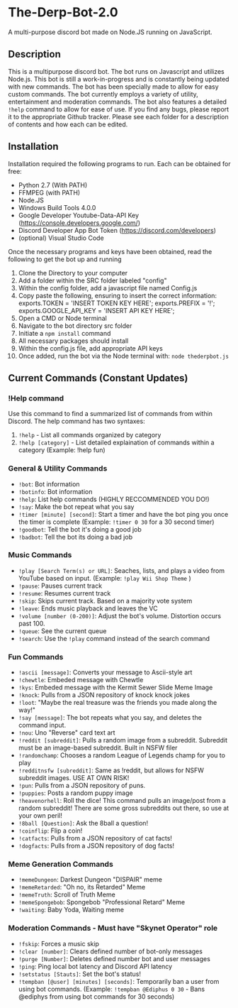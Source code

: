 # The-Derp-Bot-2.0
A multi-purpose discord bot made on Node.JS running on JavaScript.

## Description
This is a multipurpose discord bot. The bot runs on Javascript and utilizes Node.js. This bot is still a work-in-progress and is constantly being updated with new commands. The bot has been specially made to allow for easy custom commands. The bot currently employs a variety of utility, entertainment and moderation commands. The bot also features a detailed `!help` command to allow for ease of use. If you find any bugs, please report it to the appropriate Github tracker. Please see each folder for a description of contents and how each can be edited.

## Installation
Installation required the following programs to run. Each can be obtained for free:
* Python 2.7 (With PATH)
* FFMPEG (with PATH)
* Node.JS
* Windows Build Tools 4.0.0
* Google Developer Youtube-Data-API Key (https://console.developers.google.com/)
* Discord Developer App Bot Token (https://discord.com/developers)
* (optional) Visual Studio Code

Once the necessary programs and keys have been obtained, read the following to get the bot up and running
1. Clone the Directory to your computer
2. Add a folder within the SRC folder labeled "config"
3. Within the config folder, add a javascript file named Config.js
4. Copy paste the following, ensuring to insert the correct information: 
exports.TOKEN = 'INSERT TOKEN KEY HERE';
exports.PREFIX = '!';
exports.GOOGLE_API_KEY = 'INSERT API KEY HERE';
3. Open a CMD or Node terminal
4. Navigate to the bot directory src folder
5. Initiate a `npm install` command
6. All necessary packages should install
7. Within the config.js file, add appropriate API keys
8. Once added, run the bot via the Node terminal with: `node thederpbot.js`

## Current Commands (Constant Updates)
### !Help command
Use this command to find a summarized list of commands from within Discord. The help command has two syntaxes: 
1. `!help` - List all commands organized by category
2. `!help [category]` - List detailed explaination of commands within a category (Example: !help fun)

### General & Utility Commands
  - `!bot`: Bot information
  - `!botinfo`: Bot information
  - `!help`: List help commands (HIGHLY RECCOMMENDED YOU DO!)
  - `!say`: Make the bot repeat what you say
  - `!timer [minute] [second]`: Start a timer and have the bot ping you once the timer is complete (Example: `!timer 0 30` for a 30 second timer)
  - `!goodbot`: Tell the bot it's doing a good job
  - `!badbot`: Tell the bot its doing a bad job
### Music Commands
  - `!play [Search Term(s) or URL]`: Seaches, lists, and plays a video from YouTube based on input. (Example: `!play Wii Shop Theme` )
  - `!pause`: Pauses current track
  - `!resume`: Resumes current track
  - `!skip`: Skips current track. Based on a majority vote system 
  - `!leave`: Ends music playback and leaves the VC
  - `!volume [number (0-200)]`: Adjust the bot's volume. Distortion occurs past 100.
  - `!queue`: See the current queue
  - `!search`: Use the `!play` command instead of the search command
### Fun Commands
  - `!ascii [message]`: Converts your message to Ascii-style art
  - `!chewtle`: Embeded message with Chewtle
  - `!kys`: Embeded message with the Kermit Sewer Slide Meme Image
  - `!knock`: Pulls from a JSON repository of knock knock jokes
  - `!loot`: "Maybe the real treasure was the friends you made along the way!"
  - `!say [message]`: The bot repeats what you say, and deletes the command input.
  - `!nou`: Uno "Reverse" card text art
  - `!reddit [subreddit]`: Pulls a random image from a subreddit. Subreddit must be an image-based subreddit. Built in NSFW filer
  - `!randomchamp`: Chooses a random League of Legends champ for you to play
  - `!redditnsfw [subreddit]`: Same as !reddit, but allows for NSFW subreddit images. USE AT OWN RISK!
  - `!pun`: Pulls from a JSON repository of puns.
  - `!puppies`: Posts a random puppy image
  - `!heavenorhell`: Roll the dice! This command pulls an image/post from a random subreddit! There are some gross subreddits out there, so use at your own peril!
  - `!8ball [Question]`: Ask the 8ball a question!
  - `!coinflip`: Flip a coin! 
  - `!catfacts`: Pulls from a JSON repository of cat facts!
  - `!dogfacts`: Pulls from a JSON repository of dog facts!
### Meme Generation Commands
  - `!memeDungeon`: Darkest Dungeon "DISPAIR" meme
  - `!memeRetarded`: "Oh no, its Retarded" Meme
  - `!memeTruth`: Scroll of Truth Meme
  - `!memeSpongebob`: Spongebob "Professional Retard" Meme 
  - `!waiting`: Baby Yoda, Waiting meme
### Moderation Commands - Must have "Skynet Operator" role
  - `!fskip`: Forces a music skip
  - `!clear [number]`: Clears defined number of bot-only messages
  - `!purge [Number]`: Deletes defined number bot and user messages 
  - `!ping`: Ping local bot latency and Discord API latency
  - `!setstatus [Stauts]`: Set the bot's status!
  - `!tempban [@user] [minutes] [seconds]`: Temporarily ban a user from using bot commands. (Example: `!tempban @Ediphus 0 30` - Bans @ediphys from using bot commands for 30 seconds)
